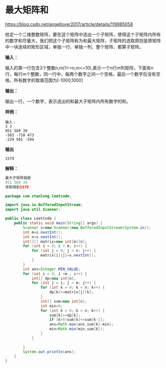 # 最大矩阵和

https://blog.csdn.net/angellover2017/article/details/119985058

给定一个二维整数矩阵，要在这个矩阵中选出一个子矩阵，使得这个子矩阵内所有的数字和尽量大，我们把这个子矩阵称为和最大矩阵，子矩阵的选取原则是原矩阵中一块连续的矩形区域，单独一行、单独一列、整个矩阵，都算子矩阵。

**输入：**

输入的第一行包含2个整数n,m(1<=n,m<=10),表示一个n行m列矩阵，下面有n行，每行m个整数，同一行中，每两个数字之间一个空格，最后一个数字后没有空格，所有数字的取值范围为[-1000,1000]

**输出：**

输出一行，一个数字，表示选出的和最大子矩阵内所有数字的和。

**样例：**

```
输入：
3 3
951 589 39 
-583 -710 473 
-229 501 -594
```

**输出**

```
1579
```

**解释：**

```java
最大子矩阵就是
951 589 39
求和得到1579
```

```java
package com.stanlong.leetcode;

import java.io.BufferedInputStream;
import java.util.Scanner;

public class LeetCode {
    public static void main(String[] args) {
        Scanner s=new Scanner(new BufferedInputStream(System.in));
        int m=s.nextInt();
        int n=s.nextInt();
        int[][] matrix=new int[m][n];
        for (int i = 0; i < m; i++) {
            for (int j = 0; j < n; j++) {
                matrix[i][j]=s.nextInt();
            }
        }
        int ans=Integer.MIN_VALUE;
        for (int i = 0; i <m ; i++) {
            int[] dp=new int[n];
            for (int j = i; j < m; j++) {
                for (int k = 0; k < n; k++) {
                    dp[k]+=matrix[j][k];
                }
                int[] sum=new int[n];
                int min=0;
                for (int k = 0; k < n; k++) {
                    sum[k]+=dp[k];
                    if (k>0)sum[k]+=sum[k-1];
                    ans=Math.max(ans,sum[k]-min);
                    min=Math.min(min,sum[k]);
                }
            }

        }
        System.out.println(ans);
    }
}
```

